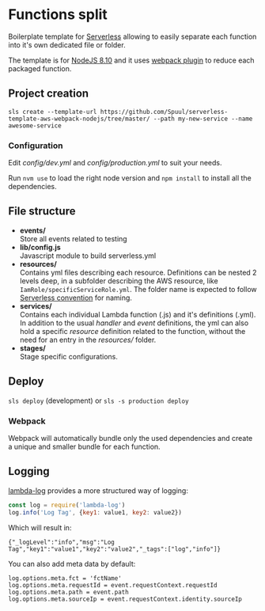 # Functions split
Boilerplate template for [Serverless](https://serverless.com) allowing to easily separate each function into it's own dedicated file or folder.

The template is for [NodeJS 8.10](https://nodejs.org/) and it uses [webpack plugin](https://github.com/serverless-heaven/serverless-webpack) to reduce each packaged function.

## Project creation
`sls create --template-url https://github.com/Spuul/serverless-template-aws-webpack-nodejs/tree/master/ --path my-new-service --name awesome-service`

### Configuration
Edit *config/dev.yml* and *config/production.yml* to suit your needs.

Run `nvm use` to load the right node version and `npm install` to install all the dependencies.

## File structure
- **events/**  
  Store all events related to testing
- **lib/config.js**  
  Javascript module to build serverless.yml
- **resources/**  
  Contains yml files describing each resource. Definitions can be nested 2 levels deep, in a subfolder describing the AWS resource, like `IamRole/specificServiceRole.yml`.
  The folder name is expected to follow [Serverless convention](https://serverless.com/framework/docs/providers/aws/guide/resources#aws-cloudformation-resource-reference) for naming.
- **services/**  
  Contains each individual Lambda function (.js) and it's definitions (.yml).
  In addition to the usual *handler* and *event* definitions, the yml can also hold a specific *resource* definition related to the function, without the need for an entry in the *resources/* folder.
- **stages/**  
  Stage specific configurations.

## Deploy
`sls deploy` (development) or `sls -s production deploy`

### Webpack
Webpack will automatically bundle only the used dependencies and create a unique and smaller bundle for each function.

## Logging
[lambda-log](https://www.npmjs.com/package/lambda-log) provides a more structured way of logging:
```javascript
const log = require('lambda-log')
log.info('Log Tag', {key1: value1, key2: value2})
```
Which will result in:
```
{"_logLevel":"info","msg":"Log Tag","key1":"value1","key2":"value2","_tags":["log","info"]}
```
You can also add meta data by default:
```
log.options.meta.fct = 'fctName'
log.options.meta.requestId = event.requestContext.requestId
log.options.meta.path = event.path
log.options.meta.sourceIp = event.requestContext.identity.sourceIp
```

